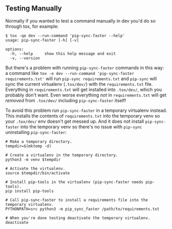
Testing Manually
----------------

Normally if you wanted to test a command manually in dev you'd do so through
tox, for example:

```terminal
$ tox -qe dev --run-command 'pip-sync-faster --help'
usage: pip-sync-faster [-h] [-v]

options:
  -h, --help     show this help message and exit
  -v, --version
```

But there's a problem with running `pip-sync-faster` commands in this way: a
command like `tox -e dev --run-command 'pip-sync-faster requirements.txt'` will
run `pip-sync requirements.txt` and `pip-sync` will sync the
current virtualenv (`.tox/dev/`) with the `requirements.txt` file. Everything
in `requirements.txt` will get installed into `.tox/dev/`, which you probably
don't want. Even worse everything _not_ in `requirements.txt` will get
_removed_ from `.tox/dev/` including `pip-sync-faster` itself!

To avoid this problem run `pip-sync-faster` in a temporary virtualenv instead.
This installs the contents of `requirements.txt` into the temporary venv so
your `.tox/dev/` env doesn't get messed up. And it does not install
`pip-sync-faster` into the temporary venv so there's no issue with `pip-sync`
uninstalling `pip-sync-faster`:

```terminal
# Make a temporary directory.
tempdir=$(mktemp -d)

# Create a virtualenv in the temporary directory.
python3 -m venv $tempdir

# Activate the virtualenv.
source $tempdir/bin/activate

# Install pip-tools in the virtualenv (pip-sync-faster needs pip-tools).
pip install pip-tools

# Call pip-sync-faster to install a requirements file into the temporary virtualenv.
PYTHONPATH=src python3 -m pip_sync_faster /path/to/requirements.txt

# When you're done testing deactivate the temporary virtualenv.
deactivate
```

